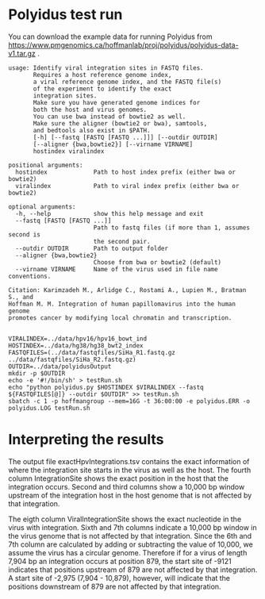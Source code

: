 # Polyidus test run

You can download the example data for
running Polyidus from https://www.pmgenomics.ca/hoffmanlab/proj/polyidus/polyidus-data-v1.tar.gz .



```
usage: Identify viral integration sites in FASTQ files.
       Requires a host reference genome index,
       a viral reference genome index, and the FASTQ file(s)
       of the experiment to identify the exact
       integration sites.
       Make sure you have generated genome indices for
       both the host and virus genomes.
       You can use bwa instead of bowtie2 as well.
       Make sure the aligner (bowtie2 or bwa), samtools,
       and bedtools also exist in $PATH.
       [-h] [--fastq [FASTQ [FASTQ ...]]] [--outdir OUTDIR]
       [--aligner {bwa,bowtie2}] [--virname VIRNAME]
       hostindex viralindex

positional arguments:
  hostindex             Path to host index prefix (either bwa or bowtie2)
  viralindex            Path to viral index prefix (either bwa or bowtie2)

optional arguments:
  -h, --help            show this help message and exit
  --fastq [FASTQ [FASTQ ...]]
                        Path to fastq files (if more than 1, assumes second is
                        the second pair.
  --outdir OUTDIR       Path to output folder
  --aligner {bwa,bowtie2}
                        Choose from bwa or bowtie2 (default)
  --virname VIRNAME     Name of the virus used in file name conventions.

Citation: Karimzadeh M., Arlidge C., Rostami A., Lupien M., Bratman S., and
Hoffman M. M. Integration of human papillomavirus into the human genome
promotes cancer by modifying local chromatin and transcription.


VIRALINDEX=../data/hpv16/hpv16_bowt_ind
HOSTINDEX=../data/hg38/hg38_bwt2_index
FASTQFILES=(../data/fastqfiles/SiHa_R1.fastq.gz ../data/fastqfiles/SiHa_R2.fastq.gz)
OUTDIR=../data/polyidusOutput
mkdir -p $OUTDIR
echo -e '#!/bin/sh' > testRun.sh
echo "python polyidus.py $HOSTINDEX $VIRALINDEX --fastq ${FASTQFILES[@]} --outdir $OUTDIR" >> testRun.sh
sbatch -c 1 -p hoffmangroup --mem=16G -t 36:00:00 -e polyidus.ERR -o polyidus.LOG testRun.sh
```

# Interpreting the results

The output file exactHpvIntegrations.tsv contains the exact information of where the integration site starts
in the virus as well as the host.
The fourth column IntegrationSite shows the exact position in the host
that the integration occurs.
Second and third columns show a 10,000 bp window upstream of the integration host in the host genome
that is not affected by that integration.


The eigth column ViralIntegrationSite shows the exact nucleotide in the virus with integration.
Sixth and 7th columns indicate a 10,000 bp window in the virus genome that is not affected by that integration.
Since the 6th and 7th column are calculated by adding or subtracting the value of 10,000, we assume the virus has a circular genome.
Therefore if for a virus of length 7,904 bp an integration occurs at position 879, the start site of -9121 indicates that positions
upstream of 879 are not affected by that integration.
A start site of -2,975 (7,904 - 10,879), however, will indicate that the positions downstream of 879 are not affected by that integration.


